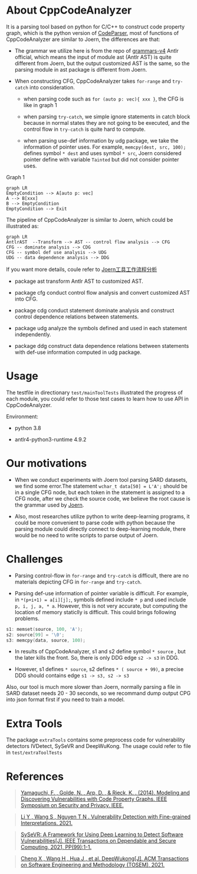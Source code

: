 # About CppCodeAnalyzer

It is a parsing tool based on python for C/C++ to construct code property graph, which is the python version of [CodeParser](https://github.com/for-just-we/CodeParser), most of functions of CppCodeAnalyzer are similar to Joern, the differences are that:

- The grammar we utilize here is from the repo of [grammars-v4](https://github.com/antlr/grammars-v4) Antlr official, which means the input of module ast (Antlr AST) is quite different from Joern, but the output customized AST is the same, so the parsing module in ast package is different from Joern.

- When constructing CFG, CppCodeAnalyzer takes `for-range` and `try-catch` into consideration.

    * when parsing code such as `for (auto p: vec){ xxx }`, the CFG is like in graph 1
    
    * when parsing `try-catch`, we simple ignore statements in catch block because in normal states they are not going to be executed, and the control flow in `try-catch` is quite hard to compute.
    
    * when parsing use-def information by udg package, we take the information of pointer uses. For example, `memcpy(dest, src, 100);` defines symbol `* dest` and uses symbol `* src`, Joern considered pointer define with variable `Tainted` but did not consider pointer uses.

Graph 1    
```mermaid
graph LR
EmptyCondition --> A[auto p: vec]
A --> B[xxx]
B --> EmptyCondition
EmptyCondition --> Exit
```  

The pipeline of CppCodeAnalyzer is similar to Joern, which could be illustrated as:

```mermaid
graph LR
AntlrAST  --Transform --> AST -- control flow analysis --> CFG 
CFG -- dominate analysis --> CDG
CFG -- symbol def use analysis --> UDG
UDG -- data dependence analysis --> DDG
```

If you want more details, coule refer to [Joern工具工作流程分析](https://blog.csdn.net/qq_44370676/article/details/125089161)

- package ast transform Antlr AST to customized AST.

- package cfg conduct control flow analysis and convert customized AST into CFG.

- package cdg conduct statement dominate analysis and construct control dependence relations between statements.

- package udg analyze the symbols defined and used in each statement independently.

- package ddg construct data dependence relations between statements with def-use information computed in udg package.
  
  
# Usage

The testfile in directionary `test/mainToolTests` illustrated the progress of each module, you could refer to those test cases to learn how to use API in CppCodeAnalyzer.

Environment:

- python 3.8

- antlr4-python3-runtime 4.9.2


# Our motivations

- When we conduct experiments with Joern tool parsing SARD datasets, we find some error.The statement `wchar_t data[50] = L'A';` should be in a single CFG node, but each token in the statement is assigned to a CFG node, after we check the source code, we believe the root cause is the grammar used by [Joern](https://github.com/octopus-platform/joern/blob/dev/projects/extensions/joern-fuzzyc/src/main/java/antlr/Function.g4#L13).  

- Also, most researches utilize python to write deep-learning programs, it could be more convenient to parse code with python because the parsing module could directly connect to deep-learning module, there would be no need to write scripts to parse output of Joern.

# Challenges

- Parsing control-flow in `for-range` and `try-catch` is difficult, there are no materials depicting CFG in `for-range` and `try-catch`.

- Parsing def-use information of pointer variable is difficult. For example, in `*(p+i+1) = a[i][j];`, symbols defined include `* p` and used include `p, i, j, a, * a`. However, this is not very accurate, but computing the location of memory staticlly is difficult. This could brings following problems.

```cpp
s1: memset(source, 100, 'A');
s2: source[99] = '\0';
s3: memcpy(data, source, 100);
```

- In results of CppCodeAnalyzer, s1 and s2 define symbol `* source` , but the later kills the front. So, there is only DDG edge `s2 -> s3` in DDG.

- However, s1 defines `* source`, s2 defines `* ( source + 99)`, a precise DDG should contains edge `s1 -> s3, s2 -> s3`

Also, our tool is much more slower than Joern, normally parsing a file in SARD dataset needs 20 - 30 seconds, so we recommand dump output CPG into json format first if you need to train a model.


# Extra Tools

The package `extraTools` contains some preprocess code for vulnerability detectors IVDetect, SySeVR and DeepWuKong. The usage could refer to file in `test/extraToolTests`


# References


> [Yamaguchi, F. , Golde, N. , Arp, D. , & Rieck, K. . (2014). Modeling and Discovering Vulnerabilities with Code Property Graphs. IEEE Symposium on Security and Privacy. IEEE.](https://ieeexplore.ieee.org/document/6956589)

> [Li Y , Wang S , Nguyen T N . Vulnerability Detection with Fine-grained Interpretations. 2021.](https://arxiv.org/abs/2106.10478)

> [SySeVR: A Framework for Using Deep Learning to Detect Software Vulnerabilities\[J\]. IEEE Transactions on Dependable and Secure Computing, 2021, PP(99):1-1.](https://arxiv.org/abs/1807.06756)

> [Cheng X , Wang H , Hua J , et al. DeepWukong[J]. ACM Transactions on Software Engineering and Methodology (TOSEM), 2021.](https://dl.acm.org/doi/10.1145/3436877)
